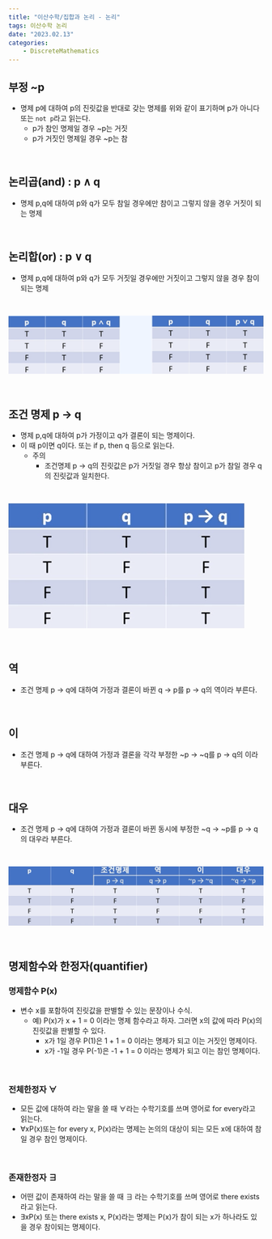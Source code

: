 ```yaml
---
title: "이산수학/집합과 논리 - 논리"
tags: 이산수학 논리
date: "2023.02.13"
categories: 
    - DiscreteMathematics
---
```


## 부정 ~p
- 명제 p에 대하여 p의 진릿값을 반대로 갖는 명제를 위와 같이 표기하며 p가 아니다 또는 `not p`라고 읽는다.
    - p가 참인 명제일 경우 ~p는 거짓
    - p가 거짓인 명제일 경우 ~p는 참

<br>

## 논리곱(and) : p ∧ q
- 명제 p,q에 대하여 p와 q가 모두 참일 경우에만 참이고 그렇지 않을 경우 거짓이 되는 명제

<br>

## 논리합(or) : p ∨ q
- 명제 p,q에 대하여 p와 q가 모두 거짓일 경우에만 거짓이고 그렇지 않을 경우 참이 되는 명제

<br>

![](/assets/images/20230213-2.png)

<br>

## 조건 명제 p → q
- 명제 p,q에 대하여 p가 가정이고 q가 결론이 되는 명제이다.
- 이 때 p이면 q이다. 또는 if p, then q 등으로 읽는다.
    - 주의
        - 조건명제 p → q의 진릿값은 p가 거짓일 경우 항상 참이고 p가 참일 경우 q의 진릿값과 일치한다.

<br>

![](/assets/images/20230213-3.png)

<br>

## 역
- 조건 명제 p → q에 대하여 가정과 결론이 바뀐 q → p를 p → q의 역이라 부른다.

<br>

## 이
- 조건 명제 p → q에 대하여 가정과 결론을 각각 부정한 ~p → ~q를 p → q의 이라 부른다.

<br>

## 대우
- 조건 명제 p → q에 대하여 가정과 결론이 바뀐 동시에 부정한 ~q → ~p를 p → q의 대우라 부른다.

<br>

![](/assets/images/20230213-4.png)

<br>

## 명제함수와 한정자(quantifier)

### 명제함수 P(x)
- 변수 x를 포함하여 진릿값을 판별할 수 있는 문장이나 수식.
    - 예) P(x)가 x + 1 = 0 이라는 명제 함수라고 하자. 그러면 x의 값에 따라 P(x)의 진릿값을 판별할 수 있다.
        - x가 1일 경우 P(1)은 1 + 1 = 0 이라는 명제가 되고 이는 거짓인 명제이다.
        - x가 -1일 경우 P(-1)은 -1 + 1 = 0 이라는 명제가 되고 이는 참인 명제이다.

<br>

### 전체한정자 ∀
- 모든 값에 대하여 라는 말을 쓸 때  ∀라는 수학기호를 쓰며 영어로 for every라고 읽는다.
-  ∀xP(x)또는 for every x, P(x)라는 명제는 논의의 대상이 되는 모든 x에 대하여 참일 경우 참인 명제이다.

<br>

### 존재한정자 ∃
- 어떤 값이 존재하여 라는 말을 쓸 때 ∃ 라는 수학기호를 쓰며 영어로 there exists라고 읽는다.
- ∃xP(x) 또는 there exists x, P(x)라는 명제는 P(x)가 참이 되는 x가 하나라도 있을 경우 참이되는 명제이다.
